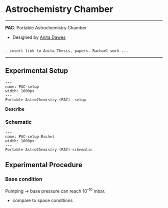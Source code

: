 # Astrochemistry Chamber

***
**PAC**: Portable Astrochemistry Chamber

- Designed by [Anita Dawes](https://www.open.ac.uk/people/ad3298)




```{note}

- insert link to Anita Thesis, papers. Rachael work ...

```

***

## Experimental Setup

```{figure} Docs/PAC-setup.jpg
---
name: PAC-setup
width: 1000px
---
Portable AstroChemistry (PAC)  setup
```

**Describe**


### Schematic

```{figure} Docs/PAC_Chamber_Rachel_1.png
---
name: PAC-setup-Rachel
width: 1000px
---
Portable AstroChemistry (PAC) schematic
```




## Experimental Procedure

### Base condition

Pumping -> base pressure can reach 10<sup>-10</sup> mbar. 
- compare to space conditions